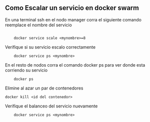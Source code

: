## Como Escalar un servicio en docker swarm

En una terminal ssh en el nodo manager corra el siguiente comando reemplace el nombre del servicio

```

	docker service scale <mynombre>=8
```

Verifique si su servicio escalo correctamente

```
	docker service ps <mynombre>

```

En el resto de nodos corra el comando docker ps para ver donde esta corriendo su servicio

```
	docker ps
```

Elimine al azar un par de contenedores 

```
docker kill <id del contenedor>
```


Verifique el balanceo del servicio nuevamente

```
	docker service ps <mynombre>

```
